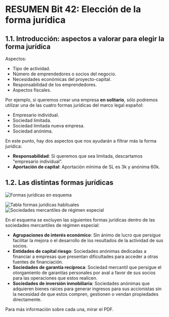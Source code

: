 # RESUMEN Bit 42: Elección de la forma jurídica

## 1.1. Introducción: aspectos a valorar para elegir la forma jurídica

Aspectos:
- Tipo de actividad.
- Número de emprendedores o socios del negocio.
- Necesidades económicas del proyecto-capital.
- Responsabilidad de los emprendedores.
- Aspectos fiscales.

Por ejemplo, si queremos crear una empresa **en solitario**, sólo podremos utilizar una de las cuatro formas jurídicas del marco legal español: 
- Empresario individual.
- Sociedad limitada.
- Sociedad limitada nueva empresa.
- Sociedad anónima.

En este punto, hay dos aspectos que nos ayudarán a filtrar más la forma jurídica:
- **Responsabilidad**: Si queremos que sea limitada, descartamos "empresario individual".
- **Aportación de capital**: Aportación mínima de SL es 3k y anónima 60k.

## 1.2. Las distintas formas jurídicas

![Formas jurídicas en esquema](https://i.gyazo.com/114e04dc4ef9f98a7bccd07b4dc91f78.png)

![Tabla formas jurídicas habituales](https://gyazo.com/061ca6060f086fa2cd65763d446f3ca1.png)
![Sociedades mercantiles de régimen especial](https://gyazo.com/5ced761eeacef8c31838384954c1c81a.png)

En el esquema se excluyen las siguientes formas jurídicas dentro de las sociedades mercantiles de régimen especial:

- **Agrupaciones de interés económico**: Sin ánimo de lucro que persigue facilitar la mejora o el desarrollo de los resultados de la actividad de sus socios.
- **Entidades de capital riesgo**: Sociedades anónimas dedicadas a financiar a empresas que presentan dificultades para acceder a otras fuentes de financiación.
- **Sociedades de garantía recíproca**: Sociedad mercantil que persigue el otorgamiento de garantías personales por aval a favor de sus socios para las operaciones que estos realicen.
- **Sociedades de inversión inmobiliaria**: Sociedades anónimas que adquieren bienes raíces para generar ingresos para sus accionistas sin la necesidad de que estos compren, gestionen o vendan propiedades directamente.

Para más información sobre cada una, mirar el PDF.